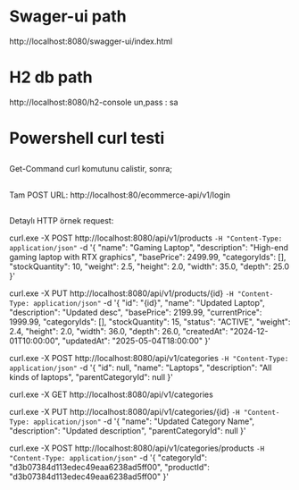 # Swager-ui path
http://localhost:8080/swagger-ui/index.html

# H2 db path
http://localhost:8080/h2-console
un,pass : sa

# Powershell curl testi
##
Get-Command curl
komutunu calistir, sonra;
##
Tam POST URL: http://localhost:80/ecommerce-api/v1/login
##
Detaylı HTTP örnek request:

curl.exe -X POST http://localhost:8080/api/v1/products `
-H "Content-Type: application/json" `
-d '{
"name": "Gaming Laptop",
"description": "High-end gaming laptop with RTX graphics",
"basePrice": 2499.99,
"categoryIds": [],
"stockQuantity": 10,
"weight": 2.5,
"height": 2.0,
"width": 35.0,
"depth": 25.0
}'

curl.exe -X PUT http://localhost:8080/api/v1/products/{id} `
-H "Content-Type: application/json" `
-d '{
"id": "{id}",
"name": "Updated Laptop",
"description": "Updated desc",
"basePrice": 2199.99,
"currentPrice": 1999.99,
"categoryIds": [],
"stockQuantity": 15,
"status": "ACTIVE",
"weight": 2.4,
"height": 2.0,
"width": 36.0,
"depth": 26.0,
"createdAt": "2024-12-01T10:00:00",
"updatedAt": "2025-05-04T18:00:00"
}'

curl.exe -X POST http://localhost:8080/api/v1/categories `
-H "Content-Type: application/json" `
-d '{
"id": null,
"name": "Laptops",
"description": "All kinds of laptops",
"parentCategoryId": null
}'

curl.exe -X GET http://localhost:8080/api/v1/categories

curl.exe -X PUT http://localhost:8080/api/v1/categories/{id} `
-H "Content-Type: application/json" `
-d '{
"name": "Updated Category Name",
"description": "Updated description",
"parentCategoryId": null
}'

curl.exe -X POST http://localhost:8080/api/v1/categories/products `
-H "Content-Type: application/json" `
-d '{
"categoryId": "d3b07384d113edec49eaa6238ad5ff00",
"productId": "d3b07384d113edec49eaa6238ad5ff00"
}'


##
